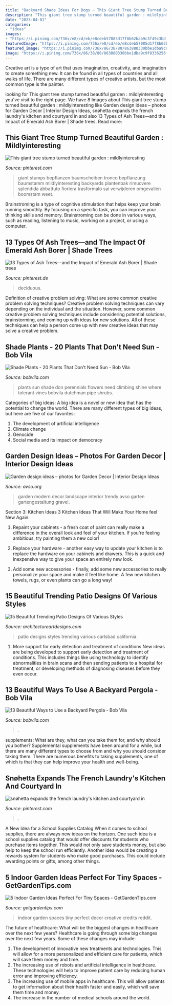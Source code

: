```yaml
---
title: "Backyard Shade Ideas For Dogs ~ This Giant Tree Stump Turned Beautiful Garden : Mildlyinteresting"
description: "This giant tree stump turned beautiful garden : mildlyinteresting"
date: "2023-04-01"
categories:
- "ideas"
images:
- "https://i.pinimg.com/736x/e8/cd/eb/e8cdeb57085d17f8b62bab9c3f49c3bd.jpg"
featuredImage: "https://i.pinimg.com/736x/e8/cd/eb/e8cdeb57085d17f8b62bab9c3f49c3bd.jpg"
featured_image: "https://i.pinimg.com/736x/86/38/80/863880330bbe1dba9c9f8336256fb982.jpg"
image: "https://i.pinimg.com/736x/86/38/80/863880330bbe1dba9c9f8336256fb982.jpg"
---
```



Creative art is a type of art that uses imagination, creativity, and imagination to create something new. It can be found in all types of countries and all walks of life. There are many different types of creative artists, but the most common type is the painter.

	

		
looking for This giant tree stump turned beautiful garden : mildlyinteresting you've visit to the right page. We have 8 Images about This giant tree stump turned beautiful garden : mildlyinteresting like Garden design ideas – photos for Garden Decor | Interior Design Ideas, snøhetta expands the french laundry&#039;s kitchen and courtyard in and also 13 Types of Ash Trees—and the Impact of Emerald Ash Borer | Shade trees. Read more:
		
    
## This Giant Tree Stump Turned Beautiful Garden : Mildlyinteresting

<img loading=lazy src="https://i.pinimg.com/736x/e8/cd/eb/e8cdeb57085d17f8b62bab9c3f49c3bd.jpg" onerror="this.onerror=null;this.src='https://tse4.mm.bing.net/th?id=OIP.CrsmWH2QUCb7054hLWn5swHaJ3&amp;pid=15.1';" alt="This giant tree stump turned beautiful garden : mildlyinteresting">

_Source: pinterest.com_

>giant stumps bepflanzen baumscheiben tronco bepflanzung baumstamm mildlyinteresting backyards plantenbak rimuovere splendida abbattuto fioriera trasformalo sai verwijderen omgevallen boomstam weet. 

	

Brainstroming is a type of cognitive stimulation that helps keep your brain running smoothly. By focusing on a specific task, you can improve your thinking skills and memory. Brainstroming can be done in various ways, such as reading, listening to music, working on a project, or using a computer.

    
## 13 Types Of Ash Trees—and The Impact Of Emerald Ash Borer | Shade Trees

<img loading=lazy src="https://i.pinimg.com/736x/20/a0/62/20a062000a60d9772cc489975b7644dd--ash-tree-shade-trees.jpg" onerror="this.onerror=null;this.src='https://tse2.mm.bing.net/th?id=OIP.49_b1CB4kVDx7tUtfvs8yAHaJ3&amp;pid=15.1';" alt="13 Types of Ash Trees—and the Impact of Emerald Ash Borer | Shade trees">

_Source: pinterest.de_

>deciduous. 

	

Definition of creative problem solving: What are some common creative problem solving techniques?
Creative problem solving techniques can vary depending on the individual and the situation. However, some common creative problem solving techniques include considering potential solutions, brainstorming, and coming up with ideas for new solutions. All of these techniques can help a person come up with new creative ideas that may solve a creative problem.

    
## Shade Plants - 20 Plants That Don&#039;t Need Sun - Bob Vila

<img loading=lazy src="https://empire-s3-production.bobvila.com/slides/4177/original/dutchman&#039;s_pipe_shade_plants.jpeg?1532362117" onerror="this.onerror=null;this.src='https://tse2.mm.bing.net/th?id=OIP.LjyamFMS5QGMHRJxPlE-SwHaJ4&amp;pid=15.1';" alt="Shade Plants - 20 Plants That Don&#039;t Need Sun - Bob Vila">

_Source: bobvila.com_

>plants sun shade don perennials flowers need climbing shine where tolerant vines bobvila dutchman pipe shrubs. 

	

Categories of big ideas:
A big idea is a novel or new idea that has the potential to change the world. There are many different types of big ideas, but here are five of our favorites: 
1. The development of artificial intelligence 
2. Climate change 
3. Genocide 
4. Social media and its impact on democracy 

    
## Garden Design Ideas – Photos For Garden Decor | Interior Design Ideas

<img loading=lazy src="https://www.avso.org/wp-content/uploads/2014/11/garden-design-ideas-photos-for-garden-decor-1415699180.jpg" onerror="this.onerror=null;this.src='https://tse4.mm.bing.net/th?id=OIP.0lhPYSelw8ca63hxsNxl4AHaLG&amp;pid=15.1';" alt="Garden design ideas – photos for Garden Decor | Interior Design Ideas">

_Source: avso.org_

>garden modern decor landscape interior trendy avso garten gartengestaltung gravel. 

	

Section 3: Kitchen Ideas
3 Kitchen Ideas That Will Make Your Home feel New Again
1. Repaint your cabinets - a fresh coat of paint can really make a difference in the overall look and feel of your kitchen. If you're feeling ambitious, try painting them a new color!

2. Replace your hardware - another easy way to update your kitchen is to replace the hardware on your cabinets and drawers. This is a quick and inexpensive way to give your space an entirely new look.

3. Add some new accessories - finally, add some new accessories to really personalize your space and make it feel like home. A few new kitchen towels, rugs, or even plants can go a long way!

    
## 15 Beautiful Trending Patio Designs Of Various Styles

<img loading=lazy src="https://www.architectureartdesigns.com/wp-content/uploads/2014/09/15-Beautiful-Trending-Patio-Designs-Of-Various-Styles-7-630x861.jpg" onerror="this.onerror=null;this.src='https://tse4.mm.bing.net/th?id=OIP.CUQ4WHQ7bvw3T9lFrRkm9gHaKH&amp;pid=15.1';" alt="15 Beautiful Trending Patio Designs Of Various Styles">

_Source: architectureartdesigns.com_

>patio designs styles trending various carlsbad california. 

	

1) More support for early detection and treatment of conditions
New ideas are being developed to support early detection and treatment of conditions. This includes things like using technology to identify abnormalities in brain scans and then sending patients to a hospital for treatment, or developing methods of diagnosing diseases before they even occur.

    
## 13 Beautiful Ways To Use A Backyard Pergola - Bob Vila

<img loading=lazy src="https://s3-production.bobvila.com/slides/33065/original/Pergola_Ideas_with_Curtains.jpg?1563750372" onerror="this.onerror=null;this.src='https://tse3.mm.bing.net/th?id=OIP.VCZsm2fS4sdHpb7oCxFHJAHaFX&amp;pid=15.1';" alt="13 Beautiful Ways to Use a Backyard Pergola - Bob Vila">

_Source: bobvila.com_

>. 

	

supplements: What are they, what can you take them for, and why should you bother?
Supplemental supplements have been around for a while, but there are many different types to choose from and why you should consider taking them. There are numerous benefits to taking supplements, one of which is that they can help improve your health and well-being.

    
## Snøhetta Expands The French Laundry&#039;s Kitchen And Courtyard In

<img loading=lazy src="https://i.pinimg.com/736x/86/38/80/863880330bbe1dba9c9f8336256fb982.jpg" onerror="this.onerror=null;this.src='https://tse4.mm.bing.net/th?id=OIP.BfN_ncFKQGcyYvBZXCWPUQHaLH&amp;pid=15.1';" alt="snøhetta expands the french laundry&#039;s kitchen and courtyard in">

_Source: pinterest.com_

>. 

	

A New Idea for a School Supplies Catalog
When it comes to school supplies, there are always new ideas on the horizon. One such idea is a school supplies catalog that would offer discounts for students who purchase items together. This would not only save students money, but also help to keep the school run efficiently. Another idea would be creating a rewards system for students who make good purchases. This could include awarding points or gifts, among other things.

    
## 5 Indoor Garden Ideas Perfect For Tiny Spaces - GetGardenTips.com

<img loading=lazy src="https://getgardentips.com/wp-content/uploads/2017/01/garden-4.jpg" onerror="this.onerror=null;this.src='https://tse4.mm.bing.net/th?id=OIP.JPyBTfcau9otoa9AtLgPbQHaJ4&amp;pid=15.1';" alt="5 Indoor Garden Ideas Perfect For Tiny Spaces - GetGardenTips.com">

_Source: getgardentips.com_

>indoor garden spaces tiny perfect decor creative credits reddit. 

	

The future of healthcare: What will be the biggest changes in healthcare over the next few years?
Healthcare is going through some big changes over the next few years. Some of these changes may include: 
1. The development of innovative new treatments and technologies. This will allow for a more personalized and efficient care for patients, which will save them money and time. 
2. The increasing use of robots and artificial intelligence in healthcare. These technologies will help to improve patient care by reducing human error and improving efficiency. 
3. The increasing use of mobile apps in healthcare. This will allow patients to get information about their health faster and easily, which will save them time and money. 
4. The increase in the number of medical schools around the world.

